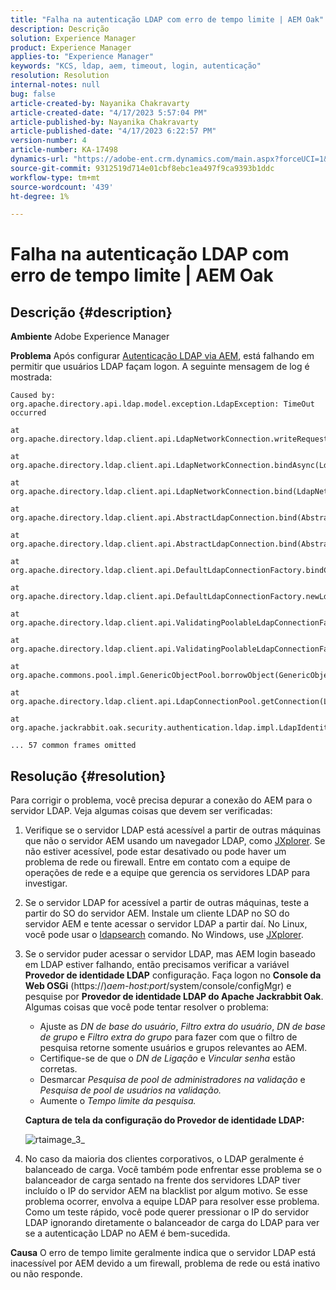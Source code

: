 ```yaml
---
title: "Falha na autenticação LDAP com erro de tempo limite | AEM Oak"
description: Descrição
solution: Experience Manager
product: Experience Manager
applies-to: "Experience Manager"
keywords: "KCS, ldap, aem, timeout, login, autenticação"
resolution: Resolution
internal-notes: null
bug: false
article-created-by: Nayanika Chakravarty
article-created-date: "4/17/2023 5:57:04 PM"
article-published-by: Nayanika Chakravarty
article-published-date: "4/17/2023 6:22:57 PM"
version-number: 4
article-number: KA-17498
dynamics-url: "https://adobe-ent.crm.dynamics.com/main.aspx?forceUCI=1&pagetype=entityrecord&etn=knowledgearticle&id=420cf63c-49dd-ed11-a7c7-6045bd006149"
source-git-commit: 9312519d714e01cbf8ebc1ea497f9ca9393b1ddc
workflow-type: tm+mt
source-wordcount: '439'
ht-degree: 1%

---
```


# Falha na autenticação LDAP com erro de tempo limite | AEM Oak

## Descrição {#description}

<b>Ambiente</b>
Adobe Experience Manager


<b>Problema</b>
Após configurar [Autenticação LDAP via AEM](https://experienceleague.adobe.com/docs/experience-manager-65/administering/security/ldap-config.html?lang=en), está falhando em permitir que usuários LDAP façam logon. A seguinte mensagem de log é mostrada:


```
Caused by: org.apache.directory.api.ldap.model.exception.LdapException: TimeOut occurred

at org.apache.directory.ldap.client.api.LdapNetworkConnection.writeRequest(LdapNetworkConnection.java:4106)

at org.apache.directory.ldap.client.api.LdapNetworkConnection.bindAsync(LdapNetworkConnection.java:1290)

at org.apache.directory.ldap.client.api.LdapNetworkConnection.bind(LdapNetworkConnection.java:1188)

at org.apache.directory.ldap.client.api.AbstractLdapConnection.bind(AbstractLdapConnection.java:127)

at org.apache.directory.ldap.client.api.AbstractLdapConnection.bind(AbstractLdapConnection.java:112)

at org.apache.directory.ldap.client.api.DefaultLdapConnectionFactory.bindConnection(DefaultLdapConnectionFactory.java:64)

at org.apache.directory.ldap.client.api.DefaultLdapConnectionFactory.newLdapConnection(DefaultLdapConnectionFactory.java:107)

at org.apache.directory.ldap.client.api.ValidatingPoolableLdapConnectionFactory.makeObject(ValidatingPoolableLdapConnectionFactory.java:133)

at org.apache.directory.ldap.client.api.ValidatingPoolableLdapConnectionFactory.makeObject(ValidatingPoolableLdapConnectionFactory.java:59)

at org.apache.commons.pool.impl.GenericObjectPool.borrowObject(GenericObjectPool.java:1188)

at org.apache.directory.ldap.client.api.LdapConnectionPool.getConnection(LdapConnectionPool.java:123)

at org.apache.jackrabbit.oak.security.authentication.ldap.impl.LdapIdentityProvider.connect(LdapIdentityProvider.java:771)

... 57 common frames omitted
```



## Resolução {#resolution}


Para corrigir o problema, você precisa depurar a conexão do AEM para o servidor LDAP. Veja algumas coisas que devem ser verificadas:

1. Verifique se o servidor LDAP está acessível a partir de outras máquinas que não o servidor AEM usando um navegador LDAP, como [JXplorer](http://jxplorer.org/). Se não estiver acessível, pode estar desativado ou pode haver um problema de rede ou firewall. Entre em contato com a equipe de operações de rede e a equipe que gerencia os servidores LDAP para investigar.
2. Se o servidor LDAP for acessível a partir de outras máquinas, teste a partir do SO do servidor AEM. Instale um cliente LDAP no SO do servidor AEM e tente acessar o servidor LDAP a partir daí. No Linux, você pode usar o [ldapsearch](https://access.redhat.com/documentation/en-us/red_hat_directory_server/11/html/administration_guide/examples-of-common-ldapsearches) comando. No Windows, use [JXplorer](http://jxplorer.org/).
3. Se o servidor puder acessar o servidor LDAP, mas AEM login baseado em LDAP estiver falhando, então precisamos verificar a variável <b>Provedor de identidade LDAP</b> configuração. Faça logon no <b>Console da Web OSGi</b> (https://)*aem-host:port*/system/console/configMgr) e pesquise por <b>Provedor de identidade LDAP do Apache Jackrabbit Oak</b>. Algumas coisas que você pode tentar resolver o problema:

   - Ajuste as *DN de base do usuário*, *Filtro extra do usuário*, *DN de base de grupo* e *Filtro extra do grupo* para fazer com que o filtro de pesquisa retorne somente usuários e grupos relevantes ao AEM.
   - Certifique-se de que o *DN de Ligação* e *Vincular senha* estão corretas.
   - Desmarcar *Pesquisa de pool de administradores na validação* e *Pesquisa de pool de usuários na validação.*
   - Aumente o *Tempo limite da pesquisa.*

   <b>Captura de tela da configuração do Provedor de identidade LDAP:</b>


   ![rtaimage_3_](https://helpx.adobe.com/content/dam/help/en/experience-manager/kb/LDAP-error/jcr%3acontent/main-pars/image/rtaimage_3_.png "rtaimage_3_")
4. No caso da maioria dos clientes corporativos, o LDAP geralmente é balanceado de carga. Você também pode enfrentar esse problema se o balanceador de carga sentado na frente dos servidores LDAP tiver incluído o IP do servidor AEM na blacklist por algum motivo. Se esse problema ocorrer, envolva a equipe LDAP para resolver esse problema. Como um teste rápido, você pode querer pressionar o IP do servidor LDAP ignorando diretamente o balanceador de carga do LDAP para ver se a autenticação LDAP no AEM é bem-sucedida.

<b>Causa</b>
O erro de tempo limite geralmente indica que o servidor LDAP está inacessível por AEM devido a um firewall, problema de rede ou está inativo ou não responde.

